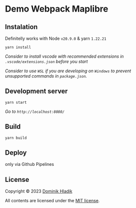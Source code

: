 # Demo Webpack Maplibre

## Instalation

Definitelly works with Node `v20.9.0` & yarn `1.22.21`

```
yarn install
```

_Consider to install vscode with recommended extensions in `.vscode/extensions.json` before you start_

_Consider to use `WSL` if you are developing on `Windows` to prevent unsupported commands in `package.json`._

## Development server

```
yarn start
```

_Go to `http://localhost:8080/`_

## Build

```
yarn build
```

## Deploy

only via Github Pipelines

## License

Copyright &copy; 2023 [Dominik Hladik](https://github.com/Celtian)

All contents are licensed under the [MIT license].

[mit license]: LICENSE
